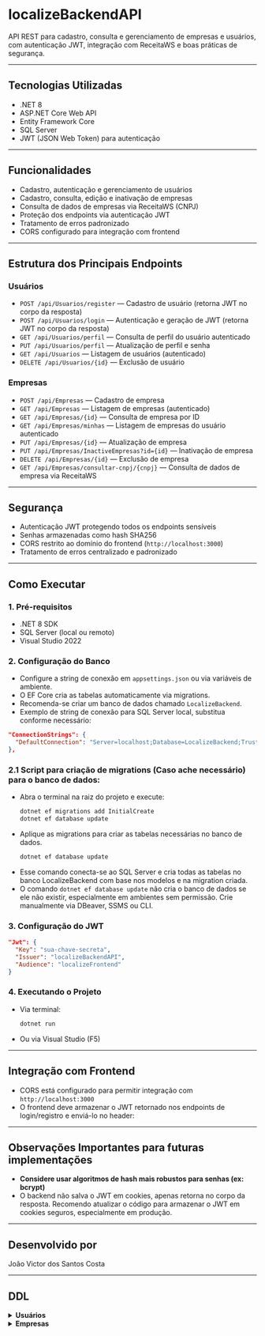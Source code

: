 
# localizeBackendAPI

API REST para cadastro, consulta e gerenciamento de empresas e usuários, com autenticação JWT, integração com ReceitaWS e boas práticas de segurança.

---

## Tecnologias Utilizadas

- .NET 8
- ASP.NET Core Web API
- Entity Framework Core
- SQL Server
- JWT (JSON Web Token) para autenticação

---

## Funcionalidades

- Cadastro, autenticação e gerenciamento de usuários
- Cadastro, consulta, edição e inativação de empresas
- Consulta de dados de empresas via ReceitaWS (CNPJ)
- Proteção dos endpoints via autenticação JWT
- Tratamento de erros padronizado
- CORS configurado para integração com frontend

---

## Estrutura dos Principais Endpoints

### Usuários

- `POST /api/Usuarios/register` — Cadastro de usuário (retorna JWT no corpo da resposta)
- `POST /api/Usuarios/login` — Autenticação e geração de JWT (retorna JWT no corpo da resposta)
- `GET /api/Usuarios/perfil` — Consulta de perfil do usuário autenticado
- `PUT /api/Usuarios/perfil` — Atualização de perfil e senha
- `GET /api/Usuarios` — Listagem de usuários (autenticado)
- `DELETE /api/Usuarios/{id}` — Exclusão de usuário

### Empresas

- `POST /api/Empresas` — Cadastro de empresa
- `GET /api/Empresas` — Listagem de empresas (autenticado)
- `GET /api/Empresas/{id}` — Consulta de empresa por ID
- `GET /api/Empresas/minhas` — Listagem de empresas do usuário autenticado
- `PUT /api/Empresas/{id}` — Atualização de empresa
- `PUT /api/Empresas/InactiveEmpresas?id={id}` — Inativação de empresa
- `DELETE /api/Empresas/{id}` — Exclusão de empresa
- `GET /api/Empresas/consultar-cnpj/{cnpj}` — Consulta de dados de empresa via ReceitaWS

---

## Segurança

- Autenticação JWT protegendo todos os endpoints sensíveis
- Senhas armazenadas como hash SHA256
- CORS restrito ao domínio do frontend (`http://localhost:3000`)
- Tratamento de erros centralizado e padronizado
---

## Como Executar

### 1. Pré-requisitos

- .NET 8 SDK
- SQL Server (local ou remoto)
- Visual Studio 2022

### 2. Configuração do Banco

- Configure a string de conexão em `appsettings.json` ou via variáveis de ambiente.
- O EF Core cria as tabelas automaticamente via migrations.
- Recomenda-se criar um banco de dados chamado `LocalizeBackend`.
- Exemplo de string de conexão para SQL Server local, substitua conforme necessário:

```json
"ConnectionStrings": {
  "DefaultConnection": "Server=localhost;Database=LocalizeBackend;Trusted_Connection=True;TrustServerCertificate=True"
},
```
### 2.1 Script para criação de migrations (Caso ache necessário) para o banco de dados:

- Abra o terminal na raiz do projeto e execute:
  ```bash
  dotnet ef migrations add InitialCreate
  dotnet ef database update
  ```
- Aplique as migrations para criar as tabelas necessárias no banco de dados.
  ```bash
  dotnet ef database update
  ```
- Esse comando conecta-se ao SQL Server e cria todas as tabelas no banco LocalizeBackend com base nos modelos e na migration criada.
- O comando `dotnet ef database update` não cria o banco de dados se ele não existir, especialmente em ambientes sem permissão. Crie manualmente via DBeaver, SSMS ou CLI.

### 3. Configuração do JWT

```json
"Jwt": {
  "Key": "sua-chave-secreta",
  "Issuer": "localizeBackendAPI",
  "Audience": "localizeFrontend"
}
```

### 4. Executando o Projeto

- Via terminal:
  ```bash
  dotnet run
  ```
- Ou via Visual Studio (F5)

---

## Integração com Frontend

- CORS está configurado para permitir integração com `http://localhost:3000`
- O frontend deve armazenar o JWT retornado nos endpoints de login/registro e enviá-lo no header:

---

## Observações Importantes para futuras implementações

- **Considere usar algoritmos de hash mais robustos para senhas (ex: bcrypt)**
- O backend não salva o JWT em cookies, apenas retorna no corpo da resposta. Recomendo atualizar o código para armazenar o JWT em cookies seguros, especialmente em produção.

---

## Desenvolvido por

João Victor dos Santos Costa

---

## DDL

<details>
<summary><strong>Usuários</strong></summary>

```sql
CREATE TABLE localizeBackend.dbo.Usuarios (
  Id uniqueidentifier DEFAULT newid() NOT NULL,
  Nome varchar(100) COLLATE Latin1_General_CI_AS NOT NULL,
  Email varchar(100) COLLATE Latin1_General_CI_AS NOT NULL,
  SenhaHash varchar(255) COLLATE Latin1_General_CI_AS NOT NULL,
  Ativo bit DEFAULT 1 NOT NULL,
  CONSTRAINT PK__Usuarios__3214EC07FC7A5FDB PRIMARY KEY (Id),
  CONSTRAINT UQ__Usuarios__A9D10534737EE24F UNIQUE (Email)
);
```
</details>

<details>
<summary><strong>Empresas</strong></summary>

```sql
CREATE TABLE localizeBackend.dbo.Empresas (
  Id uniqueidentifier DEFAULT newid() NOT NULL,
  NomeEmpresarial varchar(255) COLLATE Latin1_General_CI_AS NULL,
  NomeFantasia varchar(255) COLLATE Latin1_General_CI_AS NULL,
  CNPJ varchar(18) COLLATE Latin1_General_CI_AS NOT NULL,
  Situacao varchar(100) COLLATE Latin1_General_CI_AS NULL,
  Abertura varchar(20) COLLATE Latin1_General_CI_AS NULL,
  Tipo varchar(100) COLLATE Latin1_General_CI_AS NULL,
  NaturezaJuridica varchar(255) COLLATE Latin1_General_CI_AS NULL,
  AtividadePrincipal varchar(255) COLLATE Latin1_General_CI_AS NULL,
  Logradouro varchar(255) COLLATE Latin1_General_CI_AS NULL,
  Numero varchar(20) COLLATE Latin1_General_CI_AS NULL,
  Complemento varchar(255) COLLATE Latin1_General_CI_AS NULL,
  Bairro varchar(100) COLLATE Latin1_General_CI_AS NULL,
  Municipio varchar(100) COLLATE Latin1_General_CI_AS NULL,
  UF char(2) COLLATE Latin1_General_CI_AS NULL,
  CEP varchar(15) COLLATE Latin1_General_CI_AS NULL,
  UsuarioId uniqueidentifier NOT NULL,
  Ativo bit DEFAULT 1 NOT NULL,
  CONSTRAINT PK__Empresas__3214EC07900C4E86 PRIMARY KEY (Id),
  CONSTRAINT FK__Empresas__Usuari__3F466844 FOREIGN KEY (UsuarioId)
    REFERENCES localizeBackend.dbo.Usuarios(Id) ON DELETE CASCADE
);

CREATE UNIQUE NONCLUSTERED INDEX UQ_Empresas_Cnpj_UsuarioId
ON localizeBackend.dbo.Empresas (CNPJ ASC, UsuarioId ASC);
```
</details>
